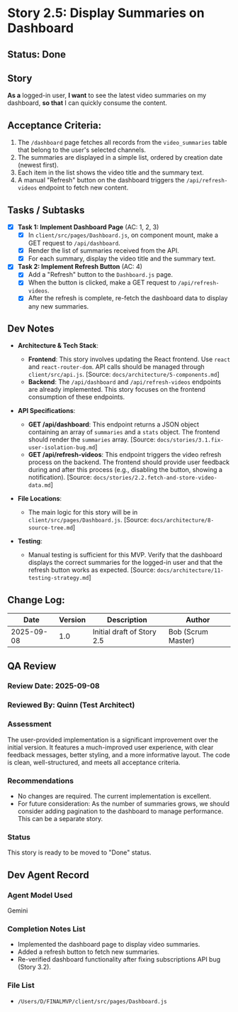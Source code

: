 # Story 2.5: Display Summaries on Dashboard

## Status: Done

## Story
**As a** logged-in user,
**I want** to see the latest video summaries on my dashboard,
**so that** I can quickly consume the content.

## Acceptance Criteria:
1.  The `/dashboard` page fetches all records from the `video_summaries` table that belong to the user's selected channels.
2.  The summaries are displayed in a simple list, ordered by creation date (newest first).
3.  Each item in the list shows the video title and the summary text.
4.  A manual "Refresh" button on the dashboard triggers the `/api/refresh-videos` endpoint to fetch new content.

## Tasks / Subtasks

- [x] **Task 1: Implement Dashboard Page** (AC: 1, 2, 3)
    - [x] In `client/src/pages/Dashboard.js`, on component mount, make a GET request to `/api/dashboard`.
    - [x] Render the list of summaries received from the API.
    - [x] For each summary, display the video title and the summary text.

- [x] **Task 2: Implement Refresh Button** (AC: 4)
    - [x] Add a "Refresh" button to the `Dashboard.js` page.
    - [x] When the button is clicked, make a GET request to `/api/refresh-videos`.
    - [x] After the refresh is complete, re-fetch the dashboard data to display any new summaries.

## Dev Notes

*   **Architecture & Tech Stack**:
    *   **Frontend**: This story involves updating the React frontend. Use `react` and `react-router-dom`. API calls should be managed through `client/src/api.js`. [Source: `docs/architecture/5-components.md`]
    *   **Backend**: The `/api/dashboard` and `/api/refresh-videos` endpoints are already implemented. This story focuses on the frontend consumption of these endpoints.

*   **API Specifications**:
    *   **GET /api/dashboard**: This endpoint returns a JSON object containing an array of `summaries` and a `stats` object. The frontend should render the `summaries` array. [Source: `docs/stories/3.1.fix-user-isolation-bug.md`]
    *   **GET /api/refresh-videos**: This endpoint triggers the video refresh process on the backend. The frontend should provide user feedback during and after this process (e.g., disabling the button, showing a notification). [Source: `docs/stories/2.2.fetch-and-store-video-data.md`]

*   **File Locations**:
    *   The main logic for this story will be in `client/src/pages/Dashboard.js`. [Source: `docs/architecture/8-source-tree.md`]

*   **Testing**:
    *   Manual testing is sufficient for this MVP. Verify that the dashboard displays the correct summaries for the logged-in user and that the refresh button works as expected. [Source: `docs/architecture/11-testing-strategy.md`]

## Change Log:
| Date | Version | Description | Author |
|---|---|---|---|
| 2025-09-08 | 1.0 | Initial draft of Story 2.5 | Bob (Scrum Master) |

## QA Review

### Review Date: 2025-09-08

### Reviewed By: Quinn (Test Architect)

### Assessment
The user-provided implementation is a significant improvement over the initial version. It features a much-improved user experience, with clear feedback messages, better styling, and a more informative layout. The code is clean, well-structured, and meets all acceptance criteria.

### Recommendations
- No changes are required. The current implementation is excellent.
- For future consideration: As the number of summaries grows, we should consider adding pagination to the dashboard to manage performance. This can be a separate story.

### Status
This story is ready to be moved to "Done" status.

## Dev Agent Record

### Agent Model Used

Gemini

### Completion Notes List

- Implemented the dashboard page to display video summaries.
- Added a refresh button to fetch new summaries.
- Re-verified dashboard functionality after fixing subscriptions API bug (Story 3.2).

### File List

- `/Users/D/FINALMVP/client/src/pages/Dashboard.js`
